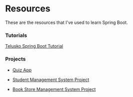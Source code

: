 # Resources

These are the resources that I've used to learn Spring Boot.

### Tutorials

[Telusko Spring Boot Tutorial](https://www.youtube.com/playlist?list=PLsyeobzWxl7oA8QOlMtQsRT_I7Rx2hoX4)


### Projects

- [Quiz App](https://www.youtube.com/watch?v=vlz9ina4Usk&list=PLsyeobzWxl7oA8QOlMtQsRT_I7Rx2hoX4&index=21&t=1s&ab_channel=Telusko)

- [Student Management System Project](https://www.youtube.com/watch?v=HYGnVeCs0Yg&ab_channel=JavaGuides)

- [Book Store Management System Project](https://www.youtube.com/watch?v=xnur2ujza6k&ab_channel=ImaginaryEngineering)